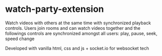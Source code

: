 # watch-party-extension

Watch videos with others at the same time with synchronized playback controls.
Users join rooms  and can watch videos together and the followings controls are synchronized amongst all users: play, pause, seek, speed change

Developed with vanilla html, css and js + socket.io for websocket tech
